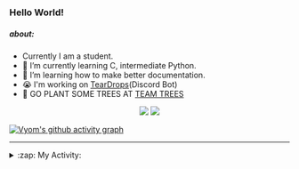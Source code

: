 ### Hello World!

##### about:
- Currently I am a student.
- 🌱 I’m currently learning C, intermediate Python.
- 🌱 I’m learning how to make better documentation.
- 😭 I'm working on [TearDrops](https://github.com/Vyvy-vi/TearDrops)(Discord Bot)
- 🌱 GO PLANT SOME TREES AT [TEAM TREES](https://teamtrees.org/)

<p align="center">
  <a href="https://twitter.com/Vyvy_viM"><img target="_blank" src="https://img.shields.io/badge/twitter%20@Vyvy_viM-0D95E8?style=for-the-badge&logo=twitter&logoColor=white"/></a> 
  <a href="https://vyvy-vi.github.io/portfolio"><img target="_blank" src="https://img.shields.io/badge/-I%27m_craving_for_open_source-green?style=for-the-badge&logo=github&logoColor=black"/></a> 
</p>

[![Vyom's github activity graph](https://activity-graph.herokuapp.com/graph?username=Vyvy-vi)](https://github.com/ashutosh00710/github-readme-activity-graph)

---
<details>
  <summary>:zap: My Activity:</summary>
  
<!--START_SECTION:waka-->
**I'm a Night 🦉** 

```text
🌞 Morning    27 commits     █░░░░░░░░░░░░░░░░░░░░░░░░   4.4% 
🌆 Daytime    143 commits    █████░░░░░░░░░░░░░░░░░░░░   23.33% 
🌃 Evening    235 commits    █████████░░░░░░░░░░░░░░░░   38.34% 
🌙 Night      208 commits    ████████░░░░░░░░░░░░░░░░░   33.93%

```
📅 **I'm Most Productive on Sunday** 

```text
Monday       84 commits     ███░░░░░░░░░░░░░░░░░░░░░░   13.7% 
Tuesday      92 commits     ███░░░░░░░░░░░░░░░░░░░░░░   15.01% 
Wednesday    72 commits     ███░░░░░░░░░░░░░░░░░░░░░░   11.75% 
Thursday     85 commits     ███░░░░░░░░░░░░░░░░░░░░░░   13.87% 
Friday       47 commits     ██░░░░░░░░░░░░░░░░░░░░░░░   7.67% 
Saturday     83 commits     ███░░░░░░░░░░░░░░░░░░░░░░   13.54% 
Sunday       150 commits    ██████░░░░░░░░░░░░░░░░░░░   24.47%

```


📊 **This Week I Spent My Time On** 

```text
🔥 Editors: 
Vim                      7 hrs 1 min         █████████████████░░░░░░░░   70.15% 
VS Code                  2 hrs 59 mins       ███████░░░░░░░░░░░░░░░░░░   29.85%

🐱‍💻 Projects: 
Shepherd-bot             8 hrs 15 mins       ████████████████████░░░░░   82.47% 
Unknown Project          1 hr 19 mins        ███░░░░░░░░░░░░░░░░░░░░░░   13.25% 
stargate                 15 mins             ░░░░░░░░░░░░░░░░░░░░░░░░░   2.54% 
TEC-Discord-Automation   8 mins              ░░░░░░░░░░░░░░░░░░░░░░░░░   1.34% 
TearDrops                2 mins              ░░░░░░░░░░░░░░░░░░░░░░░░░   0.38%

```


 Last Updated on 16/07/2021
<!--END_SECTION:waka-->
</details>
